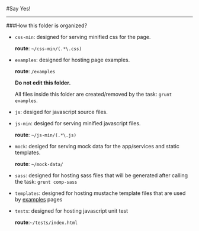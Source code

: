 #Say Yes!

---

###How this folder is organized?

- `css-min`: designed for serving minified css for the page.
 
	 **route**: `~/css-min/(.*\.css)`

- `examples`:<a name="examples"></a> designed for hosting page examples.
 
	**route**: `/examples`

	**Do not edit this folder.**
	
	All files inside this folder are created/removed by the task: `grunt examples`.


- `js`: desiged for javascript source files.

- `js-min`: desiged for serving minified javascript files.
 
	**route**: `~/js-min/(.*\.js)`
- `mock`: desiged for serving mock data for the app/services and static templates.

	**route**: `~/mock-data/`
- `sass`: designed for hosting sass files that will be generated after calling the task: `grunt comp-sass`
- `templates`: designed for hosting mustache template files that are used by [examples](#examples) pages- `tests`: designed for hosting javascript unit test
	**route**:`~/tests/index.html`